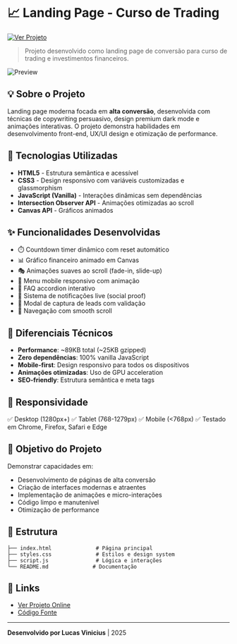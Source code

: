 # 📈 Landing Page - Curso de Trading

[![Ver Projeto](https://img.shields.io/badge/🔗_Ver_Projeto-Ao_Vivo-blue?style=for-the-badge)](https://SEU-USUARIO.github.io/NOME-DO-REPO/)

> Projeto desenvolvido como landing page de conversão para curso de trading e investimentos financeiros.

![Preview](https://via.placeholder.com/800x400/0A0E17/FFB800?text=Preview+da+Landing+Page)

## 💡 Sobre o Projeto

Landing page moderna focada em **alta conversão**, desenvolvida com técnicas de copywriting persuasivo, design premium dark mode e animações interativas. O projeto demonstra habilidades em desenvolvimento front-end, UX/UI design e otimização de performance.

## 🚀 Tecnologias Utilizadas

- **HTML5** - Estrutura semântica e acessível
- **CSS3** - Design responsivo com variáveis customizadas e glassmorphism
- **JavaScript (Vanilla)** - Interações dinâmicas sem dependências
- **Intersection Observer API** - Animações otimizadas ao scroll
- **Canvas API** - Gráficos animados

## ✨ Funcionalidades Desenvolvidas

- ⏱️ Countdown timer dinâmico com reset automático
- 📊 Gráfico financeiro animado em Canvas
- 🎭 Animações suaves ao scroll (fade-in, slide-up)
- 📱 Menu mobile responsivo com animação
- 💬 FAQ accordion interativo
- 🔔 Sistema de notificações live (social proof)
- 📝 Modal de captura de leads com validação
- 🎯 Navegação com smooth scroll

## 🎨 Diferenciais Técnicos

- **Performance**: ~89KB total (~25KB gzipped)
- **Zero dependências**: 100% vanilla JavaScript
- **Mobile-first**: Design responsivo para todos os dispositivos
- **Animações otimizadas**: Uso de GPU acceleration
- **SEO-friendly**: Estrutura semântica e meta tags

## 📱 Responsividade

✅ Desktop (1280px+)
✅ Tablet (768-1279px)
✅ Mobile (<768px)
✅ Testado em Chrome, Firefox, Safari e Edge

## 🎯 Objetivo do Projeto

Demonstrar capacidades em:
- Desenvolvimento de páginas de alta conversão
- Criação de interfaces modernas e atraentes
- Implementação de animações e micro-interações
- Código limpo e manutenível
- Otimização de performance

## 📂 Estrutura

```
├── index.html              # Página principal
├── styles.css              # Estilos e design system
├── script.js               # Lógica e interações
└── README.md              # Documentação
```

## 🔗 Links

- [Ver Projeto Online](https://lucaslachdev.github.io/landing-page-project/)
- [Código Fonte](./index.html)

---

**Desenvolvido por Lucas Vinicius** | 2025
